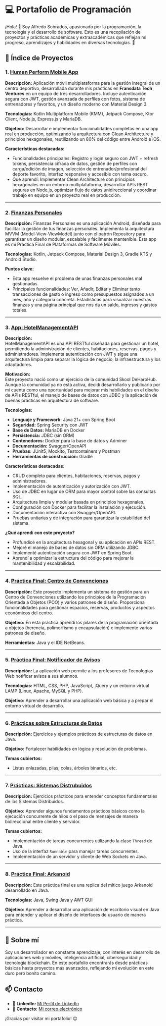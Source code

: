 # 💻 Portafolio de Programación

¡Hola! 👋 Soy Alfredo Sobrados, apasionado por la programación, la tecnología y el desarrollo de software. Esto es una recopilación de proyectos y prácticas académicas y extraacadémicas que reflejan mi progreso, aprendizajes y habilidades en diversas tecnologías. 🚀  

## 📂 Índice de Proyectos

### 1. [Human Perform Mobile App](https://github.com/asobrados03/HumanPerformMobileApp)

**Descripción:** Aplicación móvil multiplataforma para la gestión integral de un centro deportivo, desarrollada durante mis prácticas en **Fransdata Tech Ventures** en un equipo de tres desarrolladores. Incluye autenticación segura con JWT, gestión avanzada de perfiles con fotos, sistema de entrenadores y favoritos, y un diseño moderno con Material Design 3.

**Tecnologías:** Kotlin Multiplatform Mobile (KMM), Jetpack Compose, Ktor Client, Node.js, Express.js y MariaDB.

**Objetivo:** Desarrollar e implementar funcionalidades completas en una app real en producción, optimizando la arquitectura con Clean Architecture y principios hexagonales, reutilizando un 80% del código entre Android e iOS.

**Características destacadas:**
- Funcionalidades principales: Registro y login seguro con JWT + refresh tokens, persistencia cifrada de datos, gestión de perfiles con carga/edición de imagen, selección de entrenador/profesional del deporte favorito, interfaz responsive y accesible con tema oscuro.
- Qué aprendí: Implementar Clean Architecture con principios hexagonales en un entorno multiplataforma, desarrollar APIs REST seguras en Node.js, optimizar flujo de datos unidireccional y coordinar trabajo en equipo en un proyecto real en producción.

---

### 2. [Finanzas Personales](https://github.com/asobrados03/Finanzas_Personales)

**Descripción:** Finanzas Personales es una aplicación Android, diseñada para facilitar la gestión de tus finanzas personales. Implementa la arquitectura MVVM (Model-View-ViewModel) junto con el patrón Repository para garantizar un diseño modular, escalable y fácilmente mantenible. Esta app es mi Práctica Final de Plataformas de Software Móviles.  

**Tecnologías:** Kotlin, Jetpack Compose, Material Design 3, Gradle KTS y Android Studio.

**Puntos clave:**  
- Esta app resuelve el problema de unas finanzas personales mal gestionadas.  
- Principales funcionalidades: Ver, Añadir, Editar y Eliminar tanto transacciones de gasto o ingreso como presupuestos asignados a un mes, año y categoría concreta. Estadísticas para visualizar nuestras finanzas y una página principal que nos da un saldo, ingresos y gastos totales.

---

### 3. [App: HotelManagementAPI](https://github.com/asobrados03/HotelManagementAPI)  
**Descripción:**  
HotelManagementAPI es una API RESTful diseñada para gestionar un hotel, permitiendo la administración de clientes, habitaciones, reservas, pagos y administradores. Implementa autenticación con JWT y sigue una arquitectura limpia para separar la lógica de negocio, la infraestructura y los adaptadores.  

**Motivación:**  
Este proyecto nació como un ejercicio de la comunidad Skool DeHaroHub. Aunque la comunidad ya no está activa, decidí desarrollarlo y publicarlo por mi cuenta como una oportunidad para mejorar mis habilidades en el diseño de APIs RESTful, el manejo de bases de datos con JDBC y la aplicación de buenas prácticas en arquitectura de software.  

**Tecnologías:**  
- **Lenguaje y Framework:** Java 21+ con Spring Boot  
- **Seguridad:** Spring Security con JWT  
- **Base de Datos:** MariaDB en Docker  
- **Persistencia:** JDBC (sin ORM)  
- **Contenedores:** Docker para la base de datos y Adminer  
- **Documentación:** Swagger/OpenAPI  
- **Pruebas:** JUnit5, Mockito, Testcontainers y Postman 
- **Herramientas de construcción:** Gradle  

**Características destacadas:**  
- CRUD completo para clientes, habitaciones, reservas, pagos y administradores.  
- Implementación de autenticación y autorización con JWT.  
- Uso de JDBC en lugar de ORM para mayor control sobre las consultas SQL.  
- Arquitectura limpia y modular basada en principios hexagonales.  
- Configuración con Docker para facilitar la instalación y ejecución.  
- Documentación interactiva con Swagger/OpenAPI.  
- Pruebas unitarias y de integración para garantizar la estabilidad del sistema.  

**¿Qué aprendí con este proyecto?**
- Profundicé en la arquitectura hexagonal y su aplicación en APIs REST.  
- Mejoré el manejo de bases de datos sin ORM utilizando JDBC.  
- Implementé autenticación segura con JWT en Spring Boot.  
- Aprendí a optimizar la estructura del código para mejorar la mantenibilidad y escalabilidad.  

---

### 4. [Práctica Final: Centro de Convenciones](https://github.com/asobrados03/Practica_FINAL_CentroDeConvenciones)

**Descripción:** Este proyecto implementa un sistema de gestión para un Centro de Convenciones utilizando los principios de la Programación Orientada a Objetos (POO) y varios patrones de diseño. Proporciona funcionalidades para gestionar espacios, reservas, productos y aspectos económicos del centro.  

**Objetivo:** En esta práctica aprendí los pilares de la programación orientada a objetos (herencia, polimorfismo y encapsulación) e implemente varios patrones de diseño. 

**Herramientas:** Java y el IDE NetBeans.  

---

### 5. [Práctica Final: Notificador de Avisos](https://github.com/asobrados03/TWEB-Notificador-Avisos)

**Descripción:** La aplicación web permite a los profesores de Tecnologías Web notificar avisos a sus alumnos.

**Tecnologías:** HTML, CSS, PHP, JavaScript, jQuery y un entorno virtual LAMP (Linux, Apache, MySQL y PHP).  

**Objetivo:** Aprender a desarrollar una aplicación web básica y a prepar el entorno virtual de desarrollo.   

---

### 6. [Prácticas sobre Estructuras de Datos](https://github.com/asobrados03/Practicas-Programacion-y-Estructuras-de-Datos)

**Descripción:** Ejercicios y ejemplos prácticos de estructuras de datos en Java.  

**Objetivo:** Fortalecer habilidades en lógica y resolución de problemas.  

**Temas cubiertos:**  
- Listas enlazadas, pilas, colas, árboles binarios, etc.

---

### 7. [Prácticas: Sistemas Distrubuidos](https://github.com/asobrados03/Practicas_Sistemas_Distribuidos)

**Descripción:** Ejercicios prácticos para entender conceptos fundamentales de los Sistemas Distribuidos. 

**Objetivo:** Aprender algunos fundamentos prácticos básicos como la ejecución concurrente de hilos o el paso de mensajes de manera bidireccional entre cliente y servidor.

**Temas cubiertos:** 
- Implementación de tareas concurrentes utilizando la clase `Thread` de Java.
- Uso de la interfaz `Runnable` para manejar tareas concurrentes.
- Implementación de un servidor y cliente de Web Sockets en Java.

---

### 8. [Práctica Final: Arkanoid](https://github.com/asobrados03/PracticaFinalArkanoid)

**Descripción:** Este práctica final es una replica del mítico juego Arkanoid desarrollado en Java.

**Tecnologías:** Java, Swing Java y AWT GUI  

**Objetivo:** Aprender a desarrollar una aplicación de escritorio visual en Java para entender y aplicar el diseño de interfaces de usuario de manera práctica. 

---

## 🌱 Sobre mí
Soy un desarrollador en constante aprendizaje, con interés en desarrollo de aplicaciones web y móviles, inteligencia artificial, ciberseguridad y tecnología blockchain. En este portafolio encontrarás desde prácticas básicas hasta proyectos más avanzados, reflejando mi evolución en este duro pero bonito camino.  

## 📫 Contacto
- 💼 **LinkedIn:** [Mi Perfil de LinkedIn](https://www.linkedin.com/in/alfredo-sobrados-gonzalez/)  
- 📧 **Contacto:** [Mi correo electrónico](mailto:alfredo.sobrados.gonzalez@gmail.com)

¡Gracias por visitar mi portafolio! 😊


<!-- 
### 3. [App: Nombre de la App](enlace-al-repositorio)
**Descripción:** Un breve resumen de la aplicación.  
**Tecnologías:** Herramientas y lenguajes utilizados.  
**Características destacadas:**  
- Funcionalidades principales de la app.  
- Qué aprendí o implementé nuevo en este proyecto.

### 5. [Proyecto Personal: Nombre del Proyecto](enlace-al-repositorio)
**Descripción:** Explicación breve del proyecto personal.  
**Motivación:** Por qué lo creé y qué buscaba lograr.  
**Tecnologías:** Lista de herramientas y tecnologías utilizadas. 
-->

<!--
**asobrados03/asobrados03** is a ✨ _special_ ✨ repository because its `README.md` (this file) appears on your GitHub profile.

Here are some ideas to get you started:

- 🔭 I’m currently working on ...
- 🌱 I’m currently learning ...
- 👯 I’m looking to collaborate on ...
- 🤔 I’m looking for help with ...
- 💬 Ask me about ...
- 📫 How to reach me: ...
- 😄 Pronouns: ...
- ⚡ Fun fact: ...
-->
